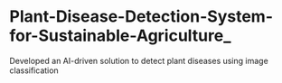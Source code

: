 # Plant-Disease-Detection-System-for-Sustainable-Agriculture_
Developed an AI-driven solution to detect plant diseases using image classification
